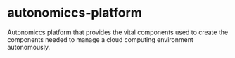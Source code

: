 # autonomiccs-platform
Autonomiccs platform that provides the vital components used to create the components needed to manage a cloud computing environment autonomously.
